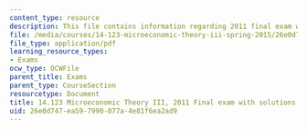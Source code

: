 ```yaml
---
content_type: resource
description: This file contains information regarding 2011 final exam with solutions.
file: /media/courses/14-123-microeconomic-theory-iii-spring-2015/26e0d747ea597990077a4e81f6ea2ad9_MIT14_123S15_Final2011.pdf
file_type: application/pdf
learning_resource_types:
- Exams
ocw_type: OCWFile
parent_title: Exams
parent_type: CourseSection
resourcetype: Document
title: 14.123 Microeconomic Theory III, 2011 Final exam with solutions
uid: 26e0d747-ea59-7990-077a-4e81f6ea2ad9
---
```


